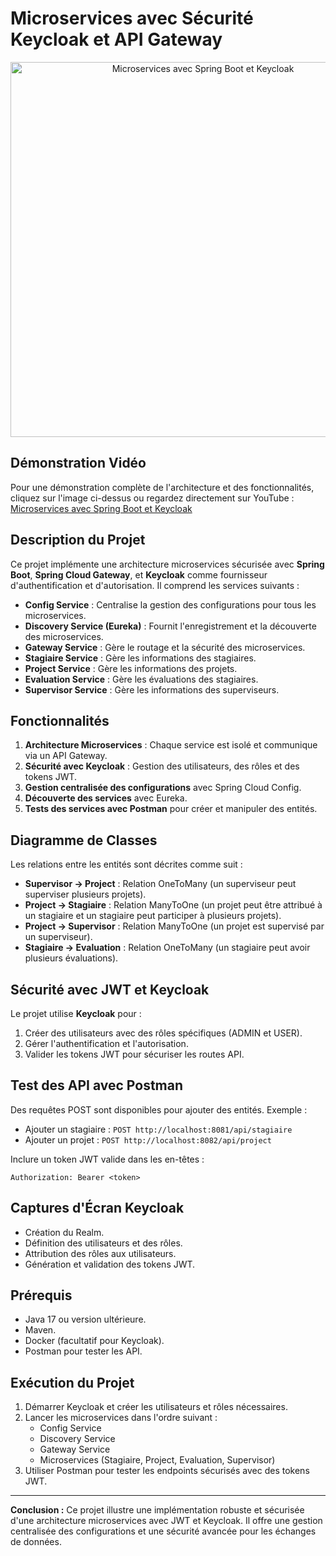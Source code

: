 # Microservices avec Sécurité Keycloak et API Gateway

<p align="center">
  <a href="https://www.youtube.com/watch?v=2nTcqCm5V4E" target="_blank">
    <img src="https://img.youtube.com/vi/2nTcqCm5V4E/0.jpg" alt="Microservices avec Spring Boot et Keycloak" width="600"/>
  </a>
</p>

## Démonstration Vidéo
Pour une démonstration complète de l'architecture et des fonctionnalités, cliquez sur l'image ci-dessus ou regardez directement sur YouTube :
[Microservices avec Spring Boot et Keycloak](https://www.youtube.com/watch?v=2nTcqCm5V4E)

## Description du Projet
Ce projet implémente une architecture microservices sécurisée avec **Spring Boot**, **Spring Cloud Gateway**, et **Keycloak** comme fournisseur d'authentification et d'autorisation. Il comprend les services suivants :

- **Config Service** : Centralise la gestion des configurations pour tous les microservices.
- **Discovery Service (Eureka)** : Fournit l'enregistrement et la découverte des microservices.
- **Gateway Service** : Gère le routage et la sécurité des microservices.
- **Stagiaire Service** : Gère les informations des stagiaires.
- **Project Service** : Gère les informations des projets.
- **Evaluation Service** : Gère les évaluations des stagiaires.
- **Supervisor Service** : Gère les informations des superviseurs.

## Fonctionnalités
1. **Architecture Microservices** : Chaque service est isolé et communique via un API Gateway.
2. **Sécurité avec Keycloak** : Gestion des utilisateurs, des rôles et des tokens JWT.
3. **Gestion centralisée des configurations** avec Spring Cloud Config.
4. **Découverte des services** avec Eureka.
5. **Tests des services avec Postman** pour créer et manipuler des entités.

## Diagramme de Classes
Les relations entre les entités sont décrites comme suit :
- **Supervisor → Project** : Relation OneToMany (un superviseur peut superviser plusieurs projets).
- **Project → Stagiaire** : Relation ManyToOne (un projet peut être attribué à un stagiaire et un stagiaire peut participer à plusieurs projets).
- **Project → Supervisor** : Relation ManyToOne (un projet est supervisé par un superviseur).
- **Stagiaire → Evaluation** : Relation OneToMany (un stagiaire peut avoir plusieurs évaluations).

## Sécurité avec JWT et Keycloak
Le projet utilise **Keycloak** pour :
1. Créer des utilisateurs avec des rôles spécifiques (ADMIN et USER).
2. Gérer l'authentification et l'autorisation.
3. Valider les tokens JWT pour sécuriser les routes API.

## Test des API avec Postman
Des requêtes POST sont disponibles pour ajouter des entités. Exemple :
- Ajouter un stagiaire : `POST http://localhost:8081/api/stagiaire`
- Ajouter un projet : `POST http://localhost:8082/api/project`

Inclure un token JWT valide dans les en-têtes :
```
Authorization: Bearer <token>
```

## Captures d'Écran Keycloak
- Création du Realm.
- Définition des utilisateurs et des rôles.
- Attribution des rôles aux utilisateurs.
- Génération et validation des tokens JWT.

## Prérequis
- Java 17 ou version ultérieure.
- Maven.
- Docker (facultatif pour Keycloak).
- Postman pour tester les API.

## Exécution du Projet
1. Démarrer Keycloak et créer les utilisateurs et rôles nécessaires.
2. Lancer les microservices dans l'ordre suivant :
   - Config Service
   - Discovery Service
   - Gateway Service
   - Microservices (Stagiaire, Project, Evaluation, Supervisor)
3. Utiliser Postman pour tester les endpoints sécurisés avec des tokens JWT.

---
**Conclusion :**
Ce projet illustre une implémentation robuste et sécurisée d'une architecture microservices avec JWT et Keycloak. Il offre une gestion centralisée des configurations et une sécurité avancée pour les échanges de données.
